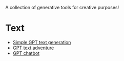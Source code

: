 A collection of generative tools for creative purposes!

# Text
- [Simple GPT text generation](https://colab.research.google.com/github/mdnestor/generative-tools/blob/master/simple-gpt-example.ipynb)
- [GPT text adventure](https://colab.research.google.com/github/mdnestor/generative-tools/blob/master/gpt-adventure.ipynb)
- [GPT chatbot](https://colab.research.google.com/github/mdnestor/generative-tools/blob/master/gpt-chatbot.ipynb)
